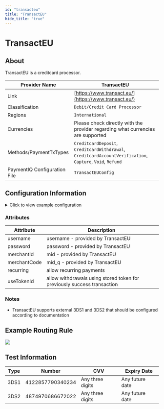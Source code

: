 ```yaml
--- 
id: "transacteu" 
title: "TransactEU"
hide_title: "true"
--- 
```

# TransactEU

## About

TransactEU is a creditcard processor.

| Provider Name                | TransactEU                                                                                                |
|------------------------------|-----------------------------------------------------------------------------------------------------------|
| Link                         | [https://www.transact.eu/](https://www.transact.eu/)                                                      |
| Classification               | `Debit/Credit Card Processor`                                                                             |
| Regions                      | `International`                                                                                           |
| Currencies                   | Please check directly with the provider regarding what currencies are supported                           |
| Methods/PaymentTxTypes       | `CreditcardDeposit`, `CreditcardWithdrawal`, `CreditcardAccountVerification`, `Capture`, `Void`, `Refund` |
| PaymentIQ Configuration File | `TransactEUConfig`                                                                                        |


## Configuration Information

<details>
<summary>Click to view example configuration</summary>
<br/>

```xml
<com.devcode.paymentiq.integration.transacteu.TransactEUConfig>
    <enabled>true</enabled>
    <useViqProxy>true</useViqProxy>
    <accounts>
        <entry>
            <string>N3DS</string>
            <account>
                <username>???</username>
                <password>???</password>
                <merchantId>???</merchantId> <!--mid-->
                <merchantCode>???</merchantCode> <!--mid_q-->
                <supportedCurrencies>EUR</supportedCurrencies>
                <useTokenId>true</useTokenId> <!-- allow withdrawals for stored cards-->
                <use3Dsecure>false</use3Dsecure>
            </account>
        </entry>
        <entry>
            <string>DEFAULT</string>
            <account>

                <username>???</username>
                <password>???</password>
                <merchantId>???</merchantId> <!--mid-->
                <merchantCode>???</merchantCode> <!--mid_q-->
                <supportedCurrencies>EUR</supportedCurrencies>

                <authType>AUTH_CAPTURE</authType>
                <!--
                <authType>AUTH_CAPTURE</authType> Do an auth + capture in one step
                <authType>FINAL_AUTH</authType> Do a final authorization to later be manually or autmatically captured/voided
                <authType>PRE_AUTH</authType> Do a pre-authorization to later be manually or autmatically captured/voided
                -->

                <recurring>true</recurring>
                <use3Dsecure>true</use3Dsecure>
                <useTokenId>true</useTokenId> <!-- allow withdrawals for stored cards-->
            </account>
        </entry>

    </accounts>
</com.devcode.paymentiq.integration.transacteu.TransactEUConfig>
```

</details>

### Attributes


| Attribute    | Description                                                             |
|--------------|-------------------------------------------------------------------------|
| username     | username - provided by TransactEU                                       |
| password     | password - provided by TransactEU                                       |
| merchantId   | mid - provided by TransactEU                                            |
| merchantCode | mid_q - provided by TransactEU                                          |
| recurring    | allow recurring payments                                                |
| useTokenId   | allow withdrawals using stored token for previously success transaction |

### Notes

- TransactEU supports external 3DS1 and 3DS2 that should be configured according to documentation 

## Example Routing Rule

![](/img/providers/routing/transacteu.png)

## Test Information

| Type | Number           | CVV              | Expiry Date     |
|------|------------------|------------------|-----------------|
| 3DS1 | 4122857790340234 | Any three digits | Any future date |
| 3DS2 | 4874970686672022 | Any three digits | Any future date |
